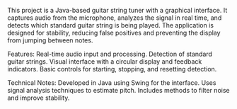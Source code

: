 This project is a Java-based guitar string tuner with a graphical interface. 
It captures audio from the microphone, analyzes the signal in real time, and detects which standard guitar string is being played.
The application is designed for stability, reducing false positives and preventing the display from jumping between notes.

Features:
Real-time audio input and processing.
Detection of standard guitar strings.
Visual interface with a circular display and feedback indicators.
Basic controls for starting, stopping, and resetting detection.

Technical Notes:
Developed in Java using Swing for the interface.
Uses signal analysis techniques to estimate pitch.
Includes methods to filter noise and improve stability.
